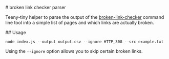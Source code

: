 # broken link checker parser

Teeny-tiny helper to parse the output of the [broken-link-checker](https://github.com/stevenvachon/broken-link-checker) command line tool into a simple list of pages and which links are actually broken.


## Usage

```
node index.js --output output.csv --ignore HTTP_308 --src example.txt
```

Using the `--ignore` option allows you to skip certain broken links.